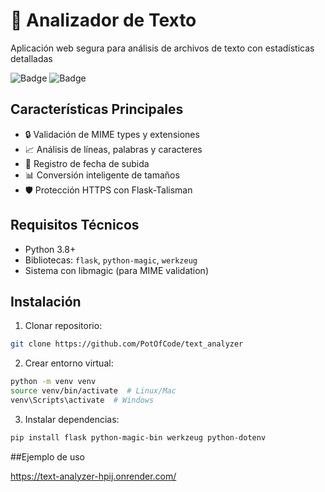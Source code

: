 # 📁 Analizador de Texto

Aplicación web segura para análisis de archivos de texto con estadísticas detalladas

![Badge](https://img.shields.io/badge/Python-3.8%2B-blue)
![Badge](https://img.shields.io/badge/Flask-2.0%2B-green)

## Características Principales
- 🔒 Validación de MIME types y extensiones
- 📈 Análisis de líneas, palabras y caracteres
- 📅 Registro de fecha de subida
- 📊 Conversión inteligente de tamaños
- 🛡️ Protección HTTPS con Flask-Talisman

## Requisitos Técnicos
- Python 3.8+
- Bibliotecas: `flask`, `python-magic`, `werkzeug`
- Sistema con libmagic (para MIME validation)

## Instalación

1. Clonar repositorio:
```bash
git clone https://github.com/PotOfCode/text_analyzer
```

2. Crear entorno virtual:
```bash
python -m venv venv
source venv/bin/activate  # Linux/Mac
venv\Scripts\activate  # Windows
```

3. Instalar dependencias:
```bash
pip install flask python-magic-bin werkzeug python-dotenv
```

##Ejemplo de uso

https://text-analyzer-hpij.onrender.com/